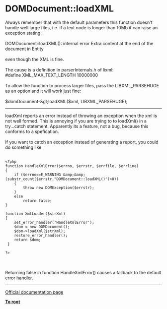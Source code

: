# DOMDocument::loadXML



Always remember that with the default parameters this function doesn&apos;t handle well large files, i.e. if a text node is longer than 10Mb it can raise an exception stating:<br><br>DOMDocument::loadXML(): internal error Extra content at the end of the document in Entity<br><br>even though the XML is fine.<br><br>The cause is a definition in parserInternals.h of lixml:<br>#define XML_MAX_TEXT_LENGTH 10000000<br><br>To allow the function to process larger files, pass the LIBXML_PARSEHUGE as an option and it will work just fine:<br><br>$domDocument-&gt;loadXML($xml, LIBXML_PARSEHUGE);  

---

loadXml reports an error instead of throwing an exception when the xml is not well formed. This is annoying if you are trying to to loadXml() in a try...catch statement. Apparently its a feature, not a bug, because this conforms to a spefication. <br><br>If you want to catch an exception instead of generating a report, you could do something like<br><br>

```
<?php
function HandleXmlError($errno, $errstr, $errfile, $errline)
{
    if ($errno==E_WARNING &amp;&amp; (substr_count($errstr,"DOMDocument::loadXML()")>0))
    {
        throw new DOMException($errstr);
    }
    else 
        return false;
}

function XmlLoader($strXml)
{
    set_error_handler('HandleXmlError');
    $dom = new DOMDocument();
    $dom->loadXml($strXml);    
    restore_error_handler();
    return $dom;
 }

?>
```
<br><br>Returning false in function HandleXmlError() causes a fallback to the default error handler.  

---

[Official documentation page](https://www.php.net/manual/en/domdocument.loadxml.php)

**[To root](/README.md)**